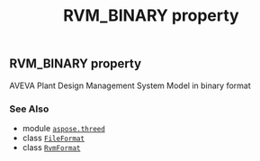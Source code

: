 ﻿---
title: RVM_BINARY property
second_title: Aspose.3D for Python via .NET API References
description: 
type: docs
weight: 410
url: /python-net/aspose.threed/fileformat/rvm_binary/
is_root: false
---

## RVM_BINARY property


AVEVA Plant Design Management System Model in binary format

### See Also
* module [`aspose.threed`](../../)
* class [`FileFormat`](/3d/python-net/aspose.threed/fileformat)
* class [`RvmFormat`](/3d/python-net/aspose.threed.formats/rvmformat)
